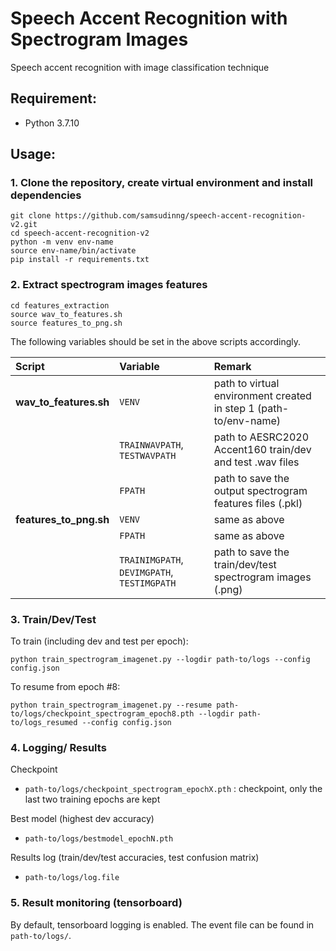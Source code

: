 # Speech Accent Recognition with Spectrogram Images
Speech accent recognition with image classification technique


## Requirement: 

- Python 3.7.10

## Usage:

### 1. Clone the repository, create virtual environment and install dependencies

```
git clone https://github.com/samsudinng/speech-accent-recognition-v2.git
cd speech-accent-recognition-v2
python -m venv env-name
source env-name/bin/activate
pip install -r requirements.txt
```

### 2. Extract spectrogram images features

```
cd features_extraction
source wav_to_features.sh
source features_to_png.sh
```

The following variables should be set in the above scripts accordingly.

| **Script**        | **Variable**           | **Remark**  |
|:------------- |:-------------|:-----|
| **wav_to_features.sh**      | `VENV` | path to virtual environment created in step 1 (path-to/env-name) |
|       | `TRAINWAVPATH`, `TESTWAVPATH`| path to AESRC2020 Accent160 train/dev and test .wav files  |
|  | `FPATH`      | path to save the output spectrogram features files (.pkl)    |
| **features_to_png.sh** | `VENV` | same as above |
|  | `FPATH` | same as above |
|  | `TRAINIMGPATH`, `DEVIMGPATH`, `TESTIMGPATH` | path to save the train/dev/test spectrogram images (.png) |

### 3. Train/Dev/Test

To train (including dev and test per epoch):

```
python train_spectrogram_imagenet.py --logdir path-to/logs --config config.json
```

To resume from epoch #8:

```
python train_spectrogram_imagenet.py --resume path-to/logs/checkpoint_spectrogram_epoch8.pth --logdir path-to/logs_resumed --config config.json
```

### 4. Logging/ Results

Checkpoint
- `path-to/logs/checkpoint_spectrogram_epochX.pth` : checkpoint, only the last two training epochs are kept

Best model (highest dev accuracy)
- `path-to/logs/bestmodel_epochN.pth`

Results log (train/dev/test accuracies, test confusion matrix)
- `path-to/logs/log.file`

### 5. Result monitoring (tensorboard)
By default, tensorboard logging is enabled. The event file can be found in `path-to/logs/`.
